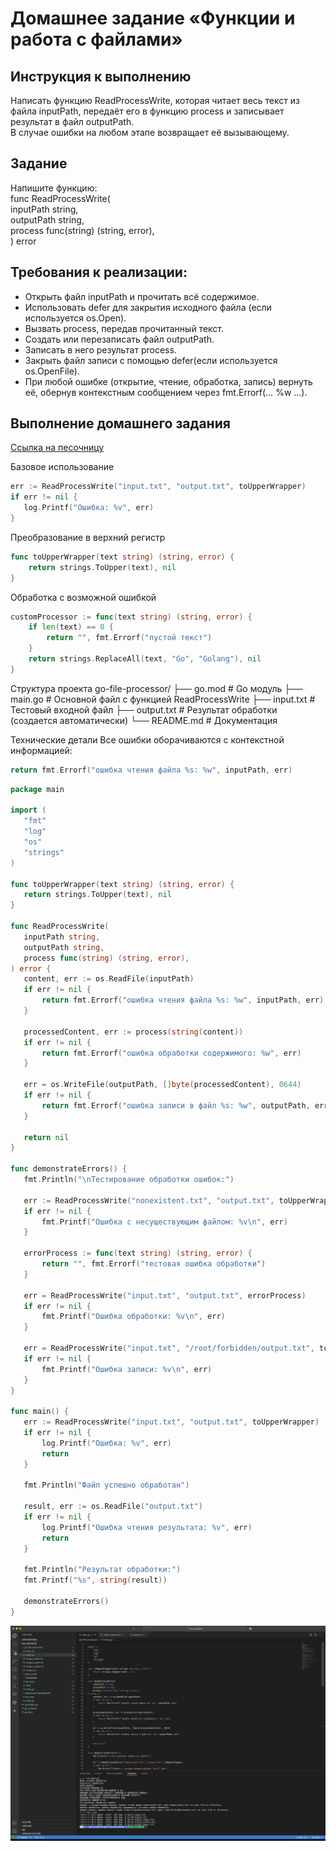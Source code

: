# Домашнее задание «Функции и работа с файлами»  

## Инструкция к выполнению
Написать функцию ReadProcessWrite, которая читает весь текст из файла inputPath, передаёт его в функцию process и записывает результат в файл outputPath.   
В случае ошибки на любом этапе возвращает её вызывающему.  

## Задание
Напишите функцию:  
func ReadProcessWrite(  
inputPath string,  
outputPath string,  
process func(string) (string, error),  
) error  



## Требования к реализации:
- Открыть файл inputPath и прочитать всё содержимое.  
- Использовать defer для закрытия исходного файла (если используется os.Open).  
- Вызвать process, передав прочитанный текст.  
- Создать или перезаписать файл outputPath.  
- Записать в него результат process.  
- Закрыть файл записи с помощью defer(если используется os.OpenFile).  
- При любой ошибке (открытие, чтение, обработка, запись) вернуть её, обернув контекстным сообщением через fmt.Errorf(… %w …).  

## Выполнение домашнего задания

[Cсылка на песочницу](https://go.dev/play/p/NR96ETw_8Kn)

 Базовое использование  
 
 ```go
err := ReadProcessWrite("input.txt", "output.txt", toUpperWrapper)
if err != nil {
    log.Printf("Ошибка: %v", err)
}
```
Преобразование в верхний регистр
```go
func toUpperWrapper(text string) (string, error) {
    return strings.ToUpper(text), nil
}
```

Обработка с возможной ошибкой
```go
customProcessor := func(text string) (string, error) {
    if len(text) == 0 {
        return "", fmt.Errorf("пустой текст")
    }
    return strings.ReplaceAll(text, "Go", "Golang"), nil
}
```

Структура проекта
go-file-processor/
├── go.mod              # Go модуль
├── main.go             # Основной файл с функцией ReadProcessWrite
├── input.txt           # Тестовый входной файл
├── output.txt          # Результат обработки (создается автоматически)
└── README.md           # Документация

Технические детали
Все ошибки оборачиваются с контекстной информацией:
```go
return fmt.Errorf("ошибка чтения файла %s: %w", inputPath, err)
```


 ```go
package main

import (
	"fmt"
	"log"
	"os"
	"strings"
)

func toUpperWrapper(text string) (string, error) {
	return strings.ToUpper(text), nil
}

func ReadProcessWrite(
	inputPath string,
	outputPath string,
	process func(string) (string, error),
) error {
	content, err := os.ReadFile(inputPath)
	if err != nil {
		return fmt.Errorf("ошибка чтения файла %s: %w", inputPath, err)
	}

	processedContent, err := process(string(content))
	if err != nil {
		return fmt.Errorf("ошибка обработки содержимого: %w", err)
	}

	err = os.WriteFile(outputPath, []byte(processedContent), 0644)
	if err != nil {
		return fmt.Errorf("ошибка записи в файл %s: %w", outputPath, err)
	}

	return nil
}

func demonstrateErrors() {
	fmt.Println("\nТестирование обработки ошибок:")
	
	err := ReadProcessWrite("nonexistent.txt", "output.txt", toUpperWrapper)
	if err != nil {
		fmt.Printf("Ошибка с несуществующим файлом: %v\n", err)
	}

	errorProcess := func(text string) (string, error) {
		return "", fmt.Errorf("тестовая ошибка обработки")
	}
	
	err = ReadProcessWrite("input.txt", "output.txt", errorProcess)
	if err != nil {
		fmt.Printf("Ошибка обработки: %v\n", err)
	}

	err = ReadProcessWrite("input.txt", "/root/forbidden/output.txt", toUpperWrapper)
	if err != nil {
		fmt.Printf("Ошибка записи: %v\n", err)
	}
}

func main() {
	err := ReadProcessWrite("input.txt", "output.txt", toUpperWrapper)
	if err != nil {
		log.Printf("Ошибка: %v", err)
		return
	}

	fmt.Println("Файл успешно обработан")

	result, err := os.ReadFile("output.txt")
	if err != nil {
		log.Printf("Ошибка чтения результата: %v", err)
		return
	}

	fmt.Println("Результат обработки:")
	fmt.Printf("%s", string(result))

	demonstrateErrors()
}
 ```

![image](https://github.com/Byzgaev-I/GO-Functions-and-working-with-files-/blob/main/Снимок%20экрана%202025-09-06%20в%2017.26.53.png)
